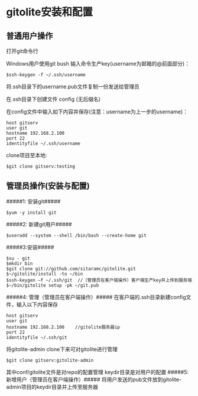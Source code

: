 gitolite安装和配置
==============
普通用户操作
--------------
打开git命令行

Windows用户使用git bush
输入命令生产key(username为邮箱的@前面部分)：

    $ssh-keygen -f ~/.ssh/username
将.ssh目录下的username.pub文件复制一份发送给管理员

在.ssh目录下创建文件 config          (无后缀名)

在config文件中输入如下内容并保存(注意：username为上一步的username)：

    host gitserv
    user git
    hostname 192.168.2.100
    port 22
    identityfile ~/.ssh/username
    
clone项目至本地:

    $git clone gitserv:testing



管理员操作(安装与配置)
--------------
#####1: 安装git#####

    $yum -y install git
#####2: 新建git用户#####

    $useradd --system --shell /bin/bash --create-home git
#####3:安装#####

    $su - git
    $mkdir bin
    $git clone git://github.com/sitaramc/gitolite.git
    $~/gitolite/install -to ~/bin
    $ssh-keygen –f ~/.ssh/git  //（管理员在客户端操作）客户端生产key并上传到服务端
    $~/bin/gitolite setup -pk ~/git.pub
    
#####4: 管理（管理员在客户端操作）#####
在客户端的.ssh目录新建config文件，输入以下内容保存

    host gitserv
    user git
    hostname 192.168.2.100    //gitolite服务器ip
    port 22
    identityfile ~/.ssh/git
将gitolite-admin clone下来可对gitolite进行管理

    $git clone gitserv:gitolite-admin  
其中conf/gitolite文件是对repo的配置管理
keydir目录是对用户的配置
#####5: 新增用户（管理员在客户端操作）#####
将用户发送的pub文件放到gitolite-admin项目的keydir目录并上传至服务器


